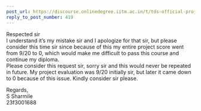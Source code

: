 ```yaml
---
post_url: https://discourse.onlinedegree.iitm.ac.in/t/tds-official-project1-discrepencies/171141/441
reply_to_post_number: 419
---
```

Respected sir  
I understand it’s my mistake sir and I apologize for that sir, but please consider this time sir since because of this my entire project score went from 9/20 to 0, which would make me difficult to pass this course and continue my diploma.  
Please consider this request sir, sorry sir and this would never be repeated in future. My project evaluation was 9/20 initially sir, but later it came down to 0 because of this issue. Kindly consider sir please.

Regards,  
S Sharmile  
23f3001688